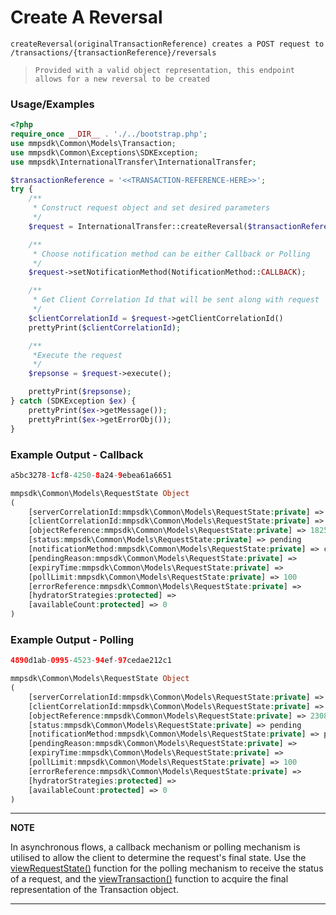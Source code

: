 # Create A Reversal

`createReversal(originalTransactionReference) creates a POST request to /transactions/{transactionReference}/reversals`

> `Provided with a valid object representation, this endpoint allows for a new reversal to be created`

### Usage/Examples

```php
<?php
require_once __DIR__ . './../bootstrap.php';
use mmpsdk\Common\Models\Transaction;
use mmpsdk\Common\Exceptions\SDKException;
use mmpsdk\InternationalTransfer\InternationalTransfer;

$transactionReference = '<<TRANSACTION-REFERENCE-HERE>>';
try {
    /**
     * Construct request object and set desired parameters
     */
    $request = InternationalTransfer::createReversal($transactionReference);

    /**
     * Choose notification method can be either Callback or Polling
     */
    $request->setNotificationMethod(NotificationMethod::CALLBACK);

    /**
     * Get Client Correlation Id that will be sent along with request
     */
    $clientCorrelationId = $request->getClientCorrelationId()
    prettyPrint($clientCorrelationId);

    /**
     *Execute the request
     */
    $repsonse = $request->execute();

    prettyPrint($repsonse);
} catch (SDKException $ex) {
    prettyPrint($ex->getMessage());
    prettyPrint($ex->getErrorObj());
}

```

### Example Output - Callback

```php
a5bc3278-1cf8-4250-8a24-9ebea61a6651

mmpsdk\Common\Models\RequestState Object
(
    [serverCorrelationId:mmpsdk\Common\Models\RequestState:private] => 4620aadc-ba80-44c1-8a98-18df4716f9bf
    [clientCorrelationId:mmpsdk\Common\Models\RequestState:private] => a5bc3278-1cf8-4250-8a24-9ebea61a6651
    [objectReference:mmpsdk\Common\Models\RequestState:private] => 18257
    [status:mmpsdk\Common\Models\RequestState:private] => pending
    [notificationMethod:mmpsdk\Common\Models\RequestState:private] => callback
    [pendingReason:mmpsdk\Common\Models\RequestState:private] =>
    [expiryTime:mmpsdk\Common\Models\RequestState:private] =>
    [pollLimit:mmpsdk\Common\Models\RequestState:private] => 100
    [errorReference:mmpsdk\Common\Models\RequestState:private] =>
    [hydratorStrategies:protected] =>
    [availableCount:protected] => 0
)

```

### Example Output - Polling

```php
4890d1ab-0995-4523-94ef-97cedae212c1

mmpsdk\Common\Models\RequestState Object
(
    [serverCorrelationId:mmpsdk\Common\Models\RequestState:private] => 75659c6e-d48a-42d7-9355-ee4e2f3b5112
    [clientCorrelationId:mmpsdk\Common\Models\RequestState:private] => 4890d1ab-0995-4523-94ef-97cedae212c1
    [objectReference:mmpsdk\Common\Models\RequestState:private] => 2308
    [status:mmpsdk\Common\Models\RequestState:private] => pending
    [notificationMethod:mmpsdk\Common\Models\RequestState:private] => polling
    [pendingReason:mmpsdk\Common\Models\RequestState:private] =>
    [expiryTime:mmpsdk\Common\Models\RequestState:private] =>
    [pollLimit:mmpsdk\Common\Models\RequestState:private] => 100
    [errorReference:mmpsdk\Common\Models\RequestState:private] =>
    [hydratorStrategies:protected] =>
    [availableCount:protected] => 0
)
```

---

**NOTE**

In asynchronous flows, a callback mechanism or polling mechanism is utilised to allow the client to determine the request's final state. Use the [viewRequestState()](viewRequestState.Readme.md) function for the polling mechanism to receive the status of a request, and the [viewTransaction()](viewTransaction.Readme.md) function to acquire the final representation of the Transaction object.

---
